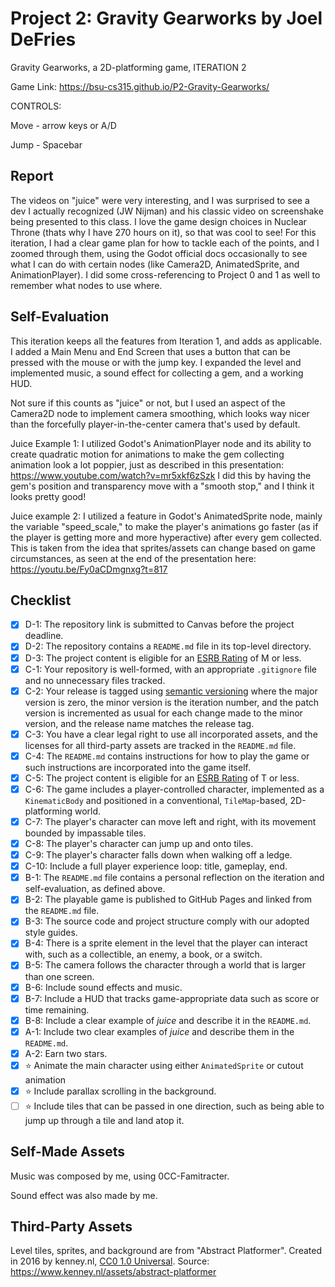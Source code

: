 # Project 2: Gravity Gearworks by Joel DeFries

Gravity Gearworks, a 2D-platforming game, ITERATION 2

Game Link: https://bsu-cs315.github.io/P2-Gravity-Gearworks/

CONTROLS:

  Move - arrow keys or A/D

  Jump - Spacebar

## Report

The videos on "juice" were very interesting, and I was surprised to see a dev I actually recognized (JW Nijman) and his classic
video on screenshake being presented to this class. I love the game design choices in Nuclear Throne (thats why I have 270 hours on it),
so that was cool to see! For this iteration, I had a clear game plan for how to tackle each of the points, and I zoomed through them, using
the Godot official docs occasionally to see what I can do with certain nodes (like Camera2D, AnimatedSprite, and AnimationPlayer).
I did some cross-referencing to Project 0 and 1 as well to remember what nodes to use where.

## Self-Evaluation

This iteration keeps all the features from Iteration 1, and adds as applicable. I added a Main Menu and End Screen that uses a button that
can be pressed with the mouse or with the jump key. I expanded the level and implemented music, a sound effect for collecting a gem, and
a working HUD. 


Not sure if this counts as "juice" or not, but I used an aspect of the Camera2D node to implement camera smoothing, which looks way nicer
than the forcefully player-in-the-center camera that's used by default.


Juice Example 1: I utilized Godot's AnimationPlayer node and its ability to create quadratic motion for animations to make the gem collecting
animation look a lot poppier, just as described in this presentation: https://www.youtube.com/watch?v=mr5xkf6zSzk I did this by having the gem's
position and transparency move with a "smooth stop," and I think it looks pretty good!


Juice example 2: I utilized a feature in Godot's AnimatedSprite node, mainly the variable "speed_scale," to make the player's animations go faster
(as if the player is getting more and more hyperactive) after every gem collected. This is taken from the idea that sprites/assets can
change based on game circumstances, as seen at the end of the presentation here: https://youtu.be/Fy0aCDmgnxg?t=817

## Checklist

- [X] D-1: The repository link is submitted to Canvas before the project deadline.
- [X] D-2: The repository contains a <code>README.md</code> file in its top-level directory.
- [X] D-3: The project content is eligible for an <a href="https://www.esrb.org/ratings-guide/">ESRB Rating</a> of M or less.
- [X] C-1: Your repository is well-formed, with an appropriate <code>.gitignore</code> file and no unnecessary files tracked.
- [X] C-2: Your release is tagged using <a href="https://semver.org/">semantic versioning</a> where the major version is zero, the minor version is the iteration number, and the patch version is incremented as usual for each change made to the minor version, and the release name matches the release tag.
- [X] C-3: You have a clear legal right to use all incorporated assets, and the licenses for all third-party assets are tracked in the <code>README.md</code> file.
- [X] C-4: The <code>README.md</code> contains instructions for how to play the game or such instructions are incorporated into the game itself.
- [X] C-5: The project content is eligible for an <a href="https://www.esrb.org/ratings-guide/">ESRB Rating</a> of T or less.
- [X] C-6: The game includes a player-controlled character, implemented as a <code>KinematicBody</code> and positioned in a conventional, <code>TileMap</code>-based, 2D-platforming world.
- [X] C-7: The player's character can move left and right, with its movement bounded by impassable tiles.
- [X] C-8: The player's character can jump up and onto tiles.
- [X] C-9: The player's character falls down when walking off a ledge.
- [X] C-10: Include a full player experience loop: title, gameplay, end.
- [X] B-1: The <code>README.md</code> file contains a personal reflection on the iteration and self-evaluation, as defined above.
- [X] B-2: The playable game is published to GitHub Pages and linked from the <code>README.md</code> file.
- [X] B-3: The source code and project structure comply with our adopted style guides.
- [X] B-4: There is a sprite element in the level that the player can interact with, such as a collectible, an enemy, a book, or a switch.
- [X] B-5: The camera follows the character through a world that is larger than one screen.
- [X] B-6: Include sound effects and music.
- [X] B-7: Include a HUD that tracks game-appropriate data such as score or time remaining.
- [X] B-8: Include a clear example of <em>juice</em> and describe it in the <code>README.md</code>.
- [X] A-1: Include two clear examples of <em>juice</em> and describe them in the <code>README.md</code>.
- [X] A-2: Earn two stars.
- [X] ⭐ Animate the main character using either <code>AnimatedSprite</code> or cutout animation
- [X] ⭐ Include parallax scrolling in the background.
- [ ] ⭐ Include tiles that can be passed in one direction, such as being able to jump up through a tile and land atop it.

## Self-Made Assets

Music was composed by me, using 0CC-Famitracter.

Sound effect was also made by me.

## Third-Party Assets

Level tiles, sprites, and background are from "Abstract Platformer". Created in 2016 by kenney.nl,
[CC0 1.0 Universal](http://creativecommons.org/publicdomain/zero/1.0/). 
Source: https://www.kenney.nl/assets/abstract-platformer